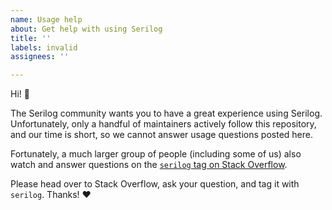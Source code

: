 ```yaml
---
name: Usage help
about: Get help with using Serilog
title: ''
labels: invalid
assignees: ''

---
```


Hi! 👋

The Serilog community wants you to have a great experience using Serilog. Unfortunately, only a handful of maintainers actively follow this repository, and our time is short, so we cannot answer usage questions posted here.

Fortunately, a much larger group of people (including some of us) also watch and answer questions on the [`serilog` tag on Stack Overflow](https://stackoverflow.com/questions/tagged/serilog).

Please head over to Stack Overflow, ask your question, and tag it with `serilog`. Thanks! ❤
